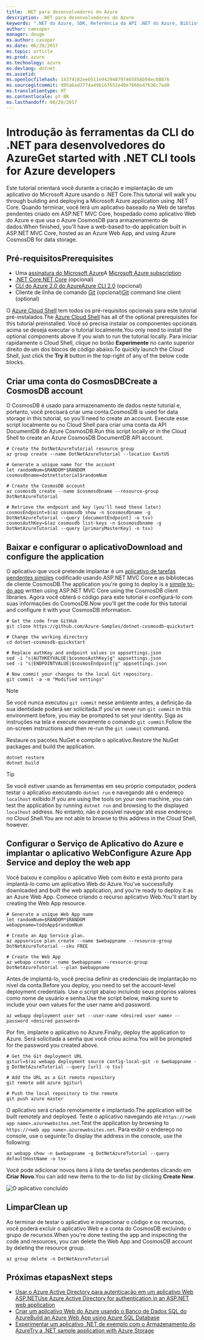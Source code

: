 ```yaml
---
title: .NET para desenvolvedores do Azure
description: .NET para desenvolvedores do Azure
keywords: ".NET do Azure, SDK, Referência da API .NET do Azure, Biblioteca de classes .NET do Azure"
author: camsoper
manager: douge
ms.author: casoper
ms.date: 06/20/2017
ms.topic: article
ms.prod: azure
ms.technology: azure
ms.devlang: dotnet
ms.assetid: 
ms.openlocfilehash: 14374182ee0511e942940797465858b94ec08876
ms.sourcegitcommit: d95a6ad3774a49b16f652e40e7860e47636c7ad0
ms.translationtype: HT
ms.contentlocale: pt-BR
ms.lasthandoff: 08/28/2017
---
```

# <a name="get-started-with-net-cli-tools-for-azure-developers"></a><span data-ttu-id="23573-104">Introdução às ferramentas da CLI do .NET para desenvolvedores do Azure</span><span class="sxs-lookup"><span data-stu-id="23573-104">Get started with .NET CLI tools for Azure developers</span></span>

<span data-ttu-id="23573-105">Este tutorial orientará você durante a criação e implantação de um aplicativo do Microsoft Azure usando o .NET Core.</span><span class="sxs-lookup"><span data-stu-id="23573-105">This tutorial will walk you through building and deploying a Microsoft Azure application using .NET Core.</span></span>  <span data-ttu-id="23573-106">Quando terminar, você terá um aplicativo baseado na Web de tarefas pendentes criado em ASP.NET MVC Core, hospedado como aplicativo Web do Azure e que usa o Azure CosmosDB para armazenamento de dados.</span><span class="sxs-lookup"><span data-stu-id="23573-106">When finished, you'll have a web-based to-do application built in ASP.NET MVC Core, hosted as an Azure Web App, and using Azure CosmosDB for data storage.</span></span>

## <a name="prerequisites"></a><span data-ttu-id="23573-107">Pré-requisitos</span><span class="sxs-lookup"><span data-stu-id="23573-107">Prerequisites</span></span>

* <span data-ttu-id="23573-108">Uma [assinatura do Microsoft Azure](https://azure.microsoft.com/free/)</span><span class="sxs-lookup"><span data-stu-id="23573-108">A [Microsoft Azure subscription](https://azure.microsoft.com/free/)</span></span>
* [<span data-ttu-id="23573-109">.NET Core</span><span class="sxs-lookup"><span data-stu-id="23573-109">.NET Core</span></span>](https://www.microsoft.com/net/download/core) (opcional)
* [<span data-ttu-id="23573-110">CLI do Azure 2.0 do Azure</span><span class="sxs-lookup"><span data-stu-id="23573-110">Azure CLI 2.0</span></span>](/cli/azure/install-az-cli2) (opcional)
* <span data-ttu-id="23573-111">Cliente de linha de comando [Git](https://www.git-scm.com/) (opcional)</span><span class="sxs-lookup"><span data-stu-id="23573-111">[Git](https://www.git-scm.com/) command line client (optional)</span></span>

<span data-ttu-id="23573-112">O [Azure Cloud Shell](/azure/cloud-shell/) tem todos os pré-requisitos opcionais para este tutorial pré-instalados.</span><span class="sxs-lookup"><span data-stu-id="23573-112">The [Azure Cloud Shell](/azure/cloud-shell/) has all of the optional prerequisites for this tutorial preinstalled.</span></span>  <span data-ttu-id="23573-113">Você só precisa instalar os componentes opcionais acima se deseja executar o tutorial localmente.</span><span class="sxs-lookup"><span data-stu-id="23573-113">You only need to install the optional components above if you wish to run the tutorial locally.</span></span>  <span data-ttu-id="23573-114">Para iniciar rapidamente o Cloud Shell, clique no botão **Experimente** no canto superior direito de um dos blocos de código abaixo.</span><span class="sxs-lookup"><span data-stu-id="23573-114">To quickly launch the Cloud Shell, just click the **Try it** button in the top-right of any of the below code blocks.</span></span>

## <a name="create-a-cosmosdb-account"></a><span data-ttu-id="23573-115">Criar uma conta do CosmosDB</span><span class="sxs-lookup"><span data-stu-id="23573-115">Create a CosmosDB account</span></span>

<span data-ttu-id="23573-116">O CosmosDB é usado para armazenamento de dados neste tutorial e, portanto, você precisará criar uma conta.</span><span class="sxs-lookup"><span data-stu-id="23573-116">CosmosDB is used for data storage in this tutorial, so you'll need to create an account.</span></span>  <span data-ttu-id="23573-117">Execute esse script localmente ou no Cloud Shell para criar uma conta da API DocumentDB do Azure CosmosDB.</span><span class="sxs-lookup"><span data-stu-id="23573-117">Run this script locally or in the Cloud Shell to create an Azure CosmosDB DocumentDB API account.</span></span>

```azurecli-interactive
# Create the DotNetAzureTutorial resource group
az group create --name DotNetAzureTutorial --location EastUS

# Generate a unique name for the account
let randomNum=$RANDOM*$RANDOM
cosmosdbname=dotnettutorial$randomNum

# Create the CosmosDB account
az cosmosdb create --name $cosmosdbname --resource-group DotNetAzureTutorial

# Retrieve the endpoint and key (you'll need these later)
cosmosEndpoint=$(az cosmosdb show -n $cosmosdbname -g DotNetAzureTutorial --query [documentEndpoint] -o tsv)
cosmosAuthKey=$(az cosmosdb list-keys -n $cosmosdbname -g DotNetAzureTutorial --query [primaryMasterKey] -o tsv)

```

## <a name="download-and-configure-the-application"></a><span data-ttu-id="23573-118">Baixar e configurar o aplicativo</span><span class="sxs-lookup"><span data-stu-id="23573-118">Download and configure the application</span></span>

<span data-ttu-id="23573-119">O aplicativo que você pretende implantar é um [aplicativo de tarefas pendentes simples](https://github.com/Azure-Samples/dotnet-cosmosdb-quickstart/) codificado usando ASP.NET MVC Core e as bibliotecas de cliente CosmosDB.</span><span class="sxs-lookup"><span data-stu-id="23573-119">The application you're going to deploy is a [simple to-do app](https://github.com/Azure-Samples/dotnet-cosmosdb-quickstart/) written using ASP.NET MVC Core using the CosmosDB client libraries.</span></span>  <span data-ttu-id="23573-120">Agora você obterá o código para este tutorial e configurá-lo com suas informações do CosmosDB.</span><span class="sxs-lookup"><span data-stu-id="23573-120">Now you'll get the code for this tutorial and configure it with your CosmosDB information.</span></span>

```azurecli-interactive
# Get the code from GitHub
git clone https://github.com/Azure-Samples/dotnet-cosmosdb-quickstart

# Change the working directory
cd dotnet-cosmosdb-quickstart

# Replace authKey and endpoint values in appsettings.json
sed -i "s|AUTHKEYVALUE|$cosmosAuthKey|g" appsettings.json
sed -i "s|ENDPOINTVALUE|$cosmosEndpoint|g" appsettings.json

# Now commit your changes to the local Git repository.
git commit -a -m "Modified settings"

```

> [!NOTE]
> <span data-ttu-id="23573-121">Se você nunca executou `git commit` nesse ambiente antes, a definição da sua identidade poderá ser solicitada.</span><span class="sxs-lookup"><span data-stu-id="23573-121">If you've never run `git commit` in this environment before, you may be prompted to set your identity.</span></span> <span data-ttu-id="23573-122">Siga as instruções na tela e execute novamente o comando `git commit`.</span><span class="sxs-lookup"><span data-stu-id="23573-122">Follow the on-screen instructions and then re-run the `git commit` command.</span></span>

<span data-ttu-id="23573-123">Restaure os pacotes NuGet e compile o aplicativo.</span><span class="sxs-lookup"><span data-stu-id="23573-123">Restore the NuGet packages and build the application.</span></span>

```azurecli-interactive
dotnet restore
dotnet build
```

> [!TIP]
> <span data-ttu-id="23573-124">Se você estiver usando as ferramentas em seu próprio computador, poderá testar o aplicativo executando `dotnet run` e navegando até o endereço `localhost` exibido.</span><span class="sxs-lookup"><span data-stu-id="23573-124">If you are using the tools on your own machine, you can test the application by running `dotnet run` and browsing to the displayed `localhost` address.</span></span>  <span data-ttu-id="23573-125">No entanto, não é possível navegar até esse endereço no Cloud Shell.</span><span class="sxs-lookup"><span data-stu-id="23573-125">You are not able to browse to this address in the Cloud Shell, however.</span></span>  

## <a name="configure-azure-app-service-and-deploy-the-web-app"></a><span data-ttu-id="23573-126">Configurar o Serviço de Aplicativo do Azure e implantar o aplicativo Web</span><span class="sxs-lookup"><span data-stu-id="23573-126">Configure Azure App Service and deploy the web app</span></span>

<span data-ttu-id="23573-127">Você baixou e compilou o aplicativo Web com êxito e está pronto para implantá-lo como um aplicativo Web do Azure.</span><span class="sxs-lookup"><span data-stu-id="23573-127">You've successfully downloaded and built the web application, and you're ready to deploy it as an Azure Web App.</span></span>  <span data-ttu-id="23573-128">Comece criando o recurso aplicativo Web.</span><span class="sxs-lookup"><span data-stu-id="23573-128">You'll start by creating the Web App resource.</span></span>

```azurecli-interactive
# Generate a unique Web App name
let randomNum=$RANDOM*$RANDOM
webappname=todoApp$randomNum

# Create an App Service plan.
az appservice plan create --name $webappname --resource-group DotNetAzureTutorial --sku FREE

# Create the Web App
az webapp create --name $webappname --resource-group DotNetAzureTutorial --plan $webappname

```

<span data-ttu-id="23573-129">Antes de implantá-lo, você precisa definir as credenciais de implantação no nível da conta.</span><span class="sxs-lookup"><span data-stu-id="23573-129">Before you deploy, you need to set the account-level deployment credentials.</span></span>  <span data-ttu-id="23573-130">Use o script abaixo incluindo seus próprios valores como nome de usuário e senha.</span><span class="sxs-lookup"><span data-stu-id="23573-130">Use the script below, making sure to include your own values for the user name and password.</span></span>

```azurecli-interactive
az webapp deployment user set --user-name <desired user name> --password <desired password>
```

<span data-ttu-id="23573-131">Por fim, implante o aplicativo no Azure.</span><span class="sxs-lookup"><span data-stu-id="23573-131">Finally, deploy the application to Azure.</span></span>  <span data-ttu-id="23573-132">Será solicitada a senha que você criou acima.</span><span class="sxs-lookup"><span data-stu-id="23573-132">You will be prompted for the password you created above.</span></span>

```azurecli-interactive
# Get the Git deployment URL
giturl=$(az webapp deployment source config-local-git -n $webappname -g DotNetAzureTutorial --query [url] -o tsv)

# Add the URL as a Git remote repository
git remote add azure $giturl

# Push the local repository to the remote
git push azure master
```

<span data-ttu-id="23573-133">O aplicativo será criado remotamente e implantado.</span><span class="sxs-lookup"><span data-stu-id="23573-133">The application will be built remotely and deployed.</span></span>  <span data-ttu-id="23573-134">Teste o aplicativo navegando até `https://<web app name>.azurewebsites.net`.</span><span class="sxs-lookup"><span data-stu-id="23573-134">Test the application by browsing to `https://<web app name>.azurewebsites.net`.</span></span>  <span data-ttu-id="23573-135">Para exibir o endereço no console, use o seguinte:</span><span class="sxs-lookup"><span data-stu-id="23573-135">To display the address in the console, use the following:</span></span>

```azurecli-interactive
az webapp show -n $webappname -g DotNetAzureTutorial --query defaultHostName -o tsv
```

<span data-ttu-id="23573-136">Você pode adicionar novos itens à lista de tarefas pendentes clicando em **Criar Novo**.</span><span class="sxs-lookup"><span data-stu-id="23573-136">You can add new items to the to-do list by clicking **Create New**.</span></span>

![O aplicativo concluído](./media/dotnet-quickstart/todo.png)

## <a name="clean-up"></a><span data-ttu-id="23573-138">Limpar</span><span class="sxs-lookup"><span data-stu-id="23573-138">Clean up</span></span>

<span data-ttu-id="23573-139">Ao terminar de testar o aplicativo e inspecionar o código e os recursos, você poderá excluir o aplicativo Web e a conta do CosmosDB excluindo o grupo de recursos.</span><span class="sxs-lookup"><span data-stu-id="23573-139">When you're done testing the app and inspecting the code and resources, you can delete the Web App and CosmosDB account by deleting the resource group.</span></span>

```azurecli-interactive
az group delete -n DotNetAzureTutorial
```

## <a name="next-steps"></a><span data-ttu-id="23573-140">Próximas etapas</span><span class="sxs-lookup"><span data-stu-id="23573-140">Next steps</span></span>

* [<span data-ttu-id="23573-141">Usar o Azure Active Directory para autenticação em um aplicativo Web ASP.NET</span><span class="sxs-lookup"><span data-stu-id="23573-141">Use Azure Active Directory for authentication in an ASP.NET web application</span></span>](/azure/active-directory/develop/active-directory-devquickstarts-webapp-dotnet)
* [<span data-ttu-id="23573-142">Criar um aplicativo Web do Azure usando o Banco de Dados SQL do Azure</span><span class="sxs-lookup"><span data-stu-id="23573-142">Build an Azure Web App using Azure SQL Database</span></span>](/azure/app-service-web/web-sites-dotnet-get-started)
* [<span data-ttu-id="23573-143">Experimentar um aplicativo .NET de exemplo com o Armazenamento do Azure</span><span class="sxs-lookup"><span data-stu-id="23573-143">Try a .NET sample application with Azure Storage</span></span>](/azure/storage/storage-samples-dotnet)


